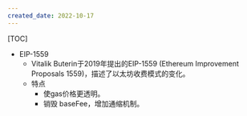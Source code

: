 ```yaml
---
created_date: 2022-10-17
---
```


[TOC]

- EIP-1559
    - Vitalik Buterin于2019年提出的EIP-1559 (Ethereum Improvement Proposals 1559)，描述了以太坊收费模式的变化。
    - 特点
        - 使gas价格更透明。
        - 销毁 baseFee，增加通缩机制。